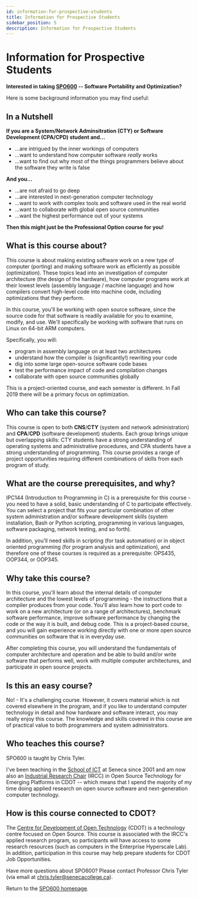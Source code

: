 ```yaml
---
id: information-for-prospective-students
title: Information for Prospective Students
sidebar_position: 5
description: Information for Prospective Students
---
```


# Information for Prospective Students

**Interested in taking [SPO600](../landing-page.md) -- Software Portability and Optimization?**

Here is some background information you may find useful:

## In a Nutshell

**If you are a System/Network Adminsitration (CTY) or Software Development (CPA/CPD) student and...**

- ...are intrigued by the inner workings of computers
- ...want to understand how computer software _really_ works
- ...want to find out why most of the things programmers believe about the software they write is false

**And you...**

- ...are not afraid to go deep
- ...are interested in next-generation computer technology
- ...want to work with complex tools and software used in the real world
- ...want to collaborate with global open source communities
- ...want the highest performance out of your systems

**Then this might just be the Professional Option course for you!**

## What is this course about?

This course is about making existing software work on a new type of computer (porting) and making software work as efficiently as possible (optimization). These topics lead into an investigation of computer architecture (the design of the hardware), how computer programs work at their lowest levels (assembly language / machine language) and how compilers convert high-level code into machine code, including optimizations that they perform.

In this course, you'll be working with open source software, since the source code for that software is readily available for you to examine, modify, and use. We'll specifically be working with software that runs on Linux on 64-bit ARM computers.

Specifically, you will:

- program in assembly language on at least two architectures
- understand how the compiler is (significantly!) rewriting your code
- dig into some large open-source software code bases
- test the performance impact of code and compilation changes
- collaborate with open source communities globally

This is a project-oriented course, and each semester is different. In Fall 2019 there will be a primary focus on optimization.

## Who can take this course?

This course is open to both **CNS**/**CTY** (system and network administration) and **CPA**/**CPD** (software development) students. Each group brings unique but overlapping skills: CTY students have a strong understanding of operating systems and administrative procedures, and CPA students have a strong understanding of programming. This course provides a range of project opportunities requiring different combinations of skills from each program of study.

## What are the course prerequisites, and why?

IPC144 (Introduction to Programming in C) is a prerequisite for this course - you need to have a solid, basic understanding of C to participate effectively. You can select a project that fits your particular combination of other system administration and/or software development skills (system installation, Bash or Python scripting, programming in various languages, software packaging, network testing, and so forth).

In addition, you'll need skills in scripting (for task automation) or in object oriented programming (for program analysis and optimization), and therefore one of these courses is required as a prerequisite: OPS435, OOP344, or OOP345.

## Why take this course?

In this course, you'll learn about the internal details of computer architecture and the lowest levels of programming - the instructions that a compiler produces from your code. You'll also learn how to port code to work on a new architecture (or on a range of architectures), benchmark software performance, improve software performance by changing the code or the way it is built, and debug code. This is a project-based course, and you will gain experience working directly with one or more open source communities on software that is in everyday use.

After completing this course, you will understand the fundamentals of computer architecture and operation and be able to build and/or write software that performs well, work with multiple computer architectures, and participate in open source projects.

## Is this an easy course?

No! - It's a challenging course. However, it covers material which is not covered elsewhere in the program, and if you like to understand computer technology in detail and how hardware and software interact, you may really enjoy this course. The knowledge and skills covered in this course are of practical value to both programmers and system administrators.

## Who teaches this course?

SPO600 is taught by Chris Tyler.

I've been teaching in the [School of ICT](http://ict.senecacollege.ca/) at Seneca since 2001 and am now also an [Industrial Research Chair](http://www.nserc-crsng.gc.ca/Professors-Professeurs/RPP-PP/IRCC-CRIC_eng.asp) (IRCC) in Open Source Technology for Emerging Platforms in CDOT -- which means that I spend the majority of my time doing applied research on open source software and next-generation computer technology.

## How is this course connected to CDOT?

The [Centre for Development of Open Technology](http://cdot.senecacollege.ca/) (CDOT) is a technology centre focused on Open Source. This course is associated with the IRCC's applied research program, so participants will have access to some research resources (such as computers in the Enterprise Hyperscale Lab). In addition, participation in this course may help prepare students for CDOT Job Opportunities.

Have more questions about SPO600?
Please contact Professor Chris Tyler (via email at chris.tyler@senecacollege.ca).

Return to the [SPO600 homepage](../landing-page.md).
